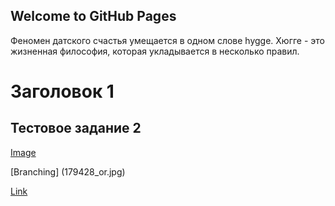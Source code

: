 ## Welcome to GitHub Pages

Феномен датского счастья умещается в одном слове hygge. Хюгге - это жизненная философия, которая укладывается в несколько правил.

# Заголовок 1
## Тестовое задание 2

[Image](https://shkolazhizni.ru/img/content/i179/179428_or.jpg)

[Branching] (179428_or.jpg)

[Link](url)
